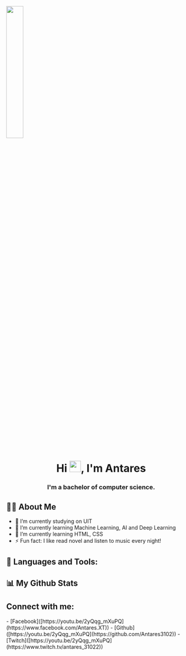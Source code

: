 <a href="#"><img width="30%" height="auto" src="http://store-images.s-microsoft.com/image/apps.20966.13599037783181022.b05b7adf-6b7a-44ae-9a70-9dc9370ea7e6.4cd88c60-6ff1-4b0f-aed6-8e2efa5629c1" height="175px"/></a>

<h1 align="center">Hi <img src="https://raw.githubusercontent.com/MartinHeinz/MartinHeinz/master/wave.gif" width="30px">, I'm Antares</h1>
<h3 align="center">I'm a bachelor of computer science.</h3>

## 🙋‍♂️ About Me
- 🔭 I’m currently studying on UIT
- 🌱 I’m currently learning Machine Learning, AI and Deep Learning
- 🚀 I’m currently learning HTML, CSS
- ⚡ Fun fact: I like read novel and listen to music every night!


## 🚀 Languages and Tools:



## 📊 My Github Stats


## Connect with me:
<p align="left">
- [Facebook]([https://youtu.be/2yQqg_mXuPQ](https://www.facebook.com/Antares.XT))
- [Github]([https://youtu.be/2yQqg_mXuPQ](https://github.com/Antares3102))
- [Twitch]([https://youtu.be/2yQqg_mXuPQ](https://www.twitch.tv/antares_31022))


</p>

